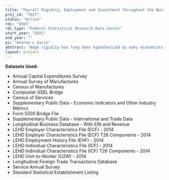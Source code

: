 ```yaml
---
title: "Payroll Rigidity, Employment and Investment throughout the Business Cycle"
proj_id: "1527"
status: "Active"
rdc: "UIUC"
rdc_type: "Federal Statistical Research Data Center"
start_year: "2021"
end_year: ""
pi: "Andrew L Garin"
abstract: "Wage rigidity has long been hypothesized by many economists as an important amplifier of business cycles, but the empirical evidence on this conjecture is limited. We aim to provide empirical tests of this conjecture by studying the relationship between payroll flexibility and employment and investment volatility at the firmlevel. We will measure pay and wage rigidity precisely in the microdata, and then study how differences in rigidity affect firm employment and investment outcomes in the face of business cycle or industrylevel shocks. Census Bureau datasets are uniquely suited to answer this question, as these data allow for both the ability to precisely measure individual-level pay rigidity as well as link these measures to key firm-level outcomes. "
layout: project
---
```


**Datasets Used:**

  - Annual Capital Expenditures Survey 
  - Annual Survey of Manufactures 
  - Census of Manufactures 
  - Compustat-SSEL Bridge 
  - Census of Services 
  - Supplementary Public Data - Economic Indicators and Other Industry Metrics 
  - Form 5500 Bridge File 
  - Supplementary Public Data - International and Trade Data 
  - Longitudinal Business Database - With EIN and Revenue 
  - LEHD Employer Characteristics File (ECF) - 2014 
  - LEHD Employer Characteristics File (ECF) T26 Components - 2014 
  - LEHD Employment History File (EHF) - 2014 
  - LEHD Individual Characteristics File (ICF) - 2014 
  - LEHD Individual Characteristics File (ICF) T26 Components - 2014 
  - LEHD Unit-to-Worker (U2W) - 2014 
  - Longitudinal Foreign Trade Transactions Database 
  - Service Annual Survey 
  - Standard Statistical Establishment Listing 

